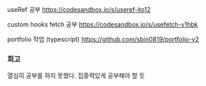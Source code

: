 useRef 공부
https://codesandbox.io/s/useref-ito12

custom hooks fetch 공부
https://codesandbox.io/s/usefetch-v1hbk

portfolio 작업 (typescript)
https://github.com/sbin0819/portfolio-v2

### 회고

열심히 공부를 하지 못했다. 집중력있게 공부해야 할 듯
